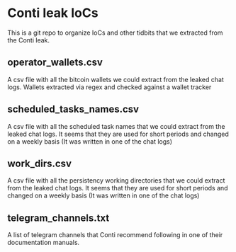 # Conti leak IoCs

This is a git repo to organize IoCs and other tidbits that we extracted from the Conti leak.

## operator_wallets.csv
A csv file with all the bitcoin wallets we could extract from the leaked chat logs.
Wallets extracted via regex and checked against a wallet tracker

## scheduled_tasks_names.csv
A csv file with all the scheduled task names that we could extract from the leaked chat logs.
It seems that they are used for short periods and changed on a weekly basis (It was written in one of the chat logs)

## work_dirs.csv
A csv file with all the persistency working directories that we could extract from the leaked chat logs.
It seems that they are used for short periods and changed on a weekly basis (It was written in one of the chat logs)

## telegram_channels.txt
A list of telegram channels that Conti recommend following in one of their documentation manuals.
